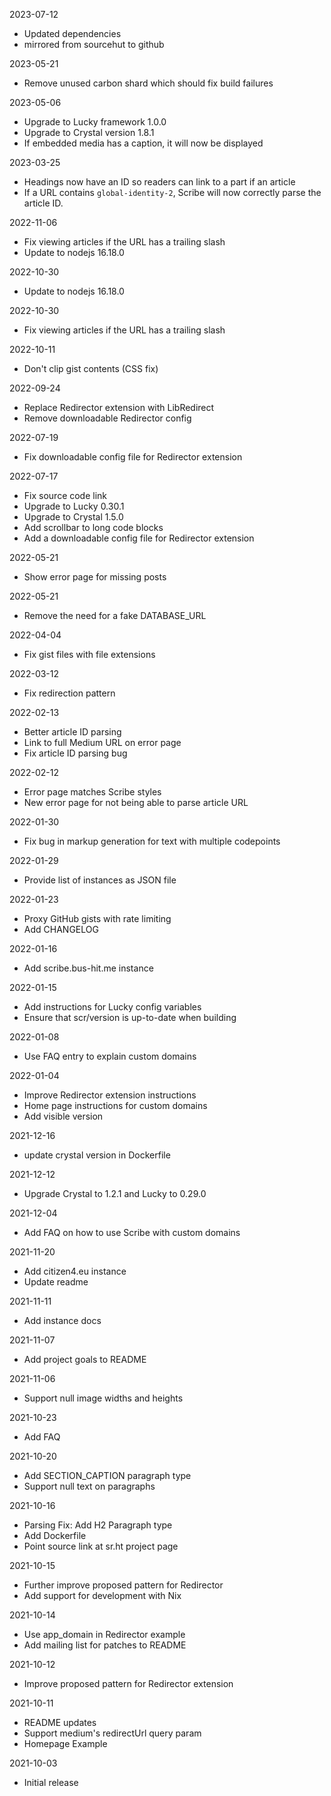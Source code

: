 2023-07-12

* Updated dependencies
* mirrored from sourcehut to github

2023-05-21

* Remove unused carbon shard which should fix build failures

2023-05-06

* Upgrade to Lucky framework 1.0.0
* Upgrade to Crystal version 1.8.1
* If embedded media has a caption, it will now be displayed

2023-03-25

* Headings now have an ID so readers can link to a part if an article
* If a URL contains `global-identity-2`, Scribe will now correctly parse the article ID.

2022-11-06

* Fix viewing articles if the URL has a trailing slash
* Update to nodejs 16.18.0

2022-10-30

* Update to nodejs 16.18.0

2022-10-30

* Fix viewing articles if the URL has a trailing slash

2022-10-11

* Don't clip gist contents (CSS fix)

2022-09-24

* Replace Redirector extension with LibRedirect
* Remove downloadable Redirector config

2022-07-19

* Fix downloadable config file for Redirector extension

2022-07-17

* Fix source code link
* Upgrade to Lucky 0.30.1
* Upgrade to Crystal 1.5.0
* Add scrollbar to long code blocks
* Add a downloadable config file for Redirector extension

2022-05-21

* Show error page for missing posts

2022-05-21

* Remove the need for a fake DATABASE_URL

2022-04-04

* Fix gist files with file extensions

2022-03-12

* Fix redirection pattern

2022-02-13

* Better article ID parsing
* Link to full Medium URL on error page
* Fix article ID parsing bug

2022-02-12

* Error page matches Scribe styles
* New error page for not being able to parse article URL

2022-01-30

* Fix bug in markup generation for text with multiple codepoints

2022-01-29

* Provide list of instances as JSON file

2022-01-23

* Proxy GitHub gists with rate limiting
* Add CHANGELOG

2022-01-16

* Add scribe.bus-hit.me instance

2022-01-15

* Add instructions for Lucky config variables
* Ensure that scr/version is up-to-date when building

2022-01-08

* Use FAQ entry to explain custom domains

2022-01-04

* Improve Redirector extension instructions
* Home page instructions for custom domains
* Add visible version

2021-12-16

* update crystal version in Dockerfile

2021-12-12

* Upgrade Crystal to 1.2.1 and Lucky to 0.29.0

2021-12-04

* Add FAQ on how to use Scribe with custom domains

2021-11-20

* Add citizen4.eu instance
* Update readme

2021-11-11

* Add instance docs

2021-11-07

* Add project goals to README

2021-11-06

* Support null image widths and heights

2021-10-23

* Add FAQ

2021-10-20

* Add SECTION_CAPTION paragraph type
* Support null text on paragraphs

2021-10-16

* Parsing Fix: Add H2 Paragraph type
* Add Dockerfile
* Point source link at sr.ht project page

2021-10-15

* Further improve proposed pattern for Redirector
* Add support for development with Nix

2021-10-14

* Use app_domain in Redirector example
* Add mailing list for patches to README

2021-10-12

* Improve proposed pattern for Redirector extension

2021-10-11

* README updates
* Support medium's redirectUrl query param
* Homepage Example

2021-10-03

* Initial release
